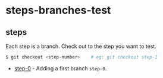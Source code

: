 # steps-branches-test
## steps
Each step is a branch. Check out to the step you want to test.

```bash
$ git checkout <step-number>    # eg: git checkout step-1
```
* [step-0](https://github.com/derobpe/steps-branches-test/commits/step-0) - Adding a first branch `step-0`.